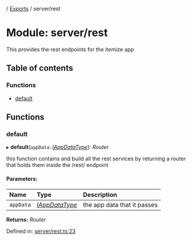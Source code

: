 [](../README.md) / [Exports](../modules.md) / server/rest

# Module: server/rest

This provides the rest endpoints for the itemize app

## Table of contents

### Functions

- [default](server_rest.md#default)

## Functions

### default

▸ **default**(`appData`: [*IAppDataType*](../interfaces/server.iappdatatype.md)): *Router*

this function contains and build all the rest services
by returning a router that holds them inside the
/rest/ endpoint

#### Parameters:

Name | Type | Description |
:------ | :------ | :------ |
`appData` | [*IAppDataType*](../interfaces/server.iappdatatype.md) | the app data that it passes    |

**Returns:** *Router*

Defined in: [server/rest.ts:23](https://github.com/onzag/itemize/blob/11a98dec/server/rest.ts#L23)
